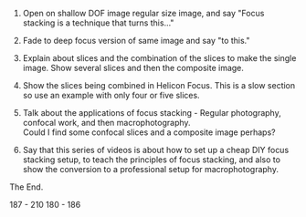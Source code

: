 
1) Open on shallow DOF image regular size image, and say "Focus stacking is a technique that turns this..."

2) Fade to deep focus version of same image and say "to this."

3) Explain about slices and the combination of the slices to make the single image. Show several slices and then the composite image. 

4) Show the slices being combined in Helicon Focus. This is a slow section so use an example with only four or five slices. 

5) Talk about the applications of focus stacking - Regular photography, confocal work, and then macrophotography. <br>
Could I find some confocal slices and a composite image perhaps? 

6) Say that this series of videos is about how to set up a cheap DIY focus stacking setup, to teach the principles of focus stacking, and also to show the conversion to a professional setup for macrophotography. 

The End. 



187 - 210
180 - 186
